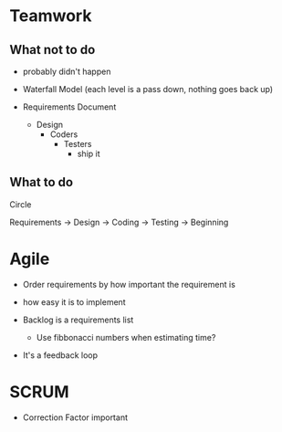 # Teamwork

## What not to do
* probably didn't happen
* Waterfall Model (each level is a pass down, nothing goes back up)
	
* Requirements Document 
	* Design
		* Coders
			* Testers
				* ship it

## What to do
Circle

Requirements -> Design -> Coding -> Testing -> Beginning

# Agile
* Order requirements by how important the requirement is
* how easy it is to implement

* Backlog is a requirements list
	* Use fibbonacci numbers when estimating time?
* It's a feedback loop



# SCRUM
* Correction Factor important


